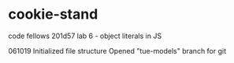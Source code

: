 # cookie-stand
code fellows 201d57 lab 6 - object literals in JS

061019
Initialized file structure
Opened "tue-models" branch for git

